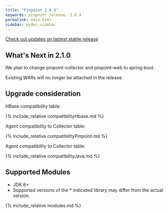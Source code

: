 ```yaml
---
title: "Pinpoint 2.0.4"
keywords: pinpoint release, 2.0.4
permalink: main.html
sidebar: mydoc_sidebar
---
```


[Check out updates on lastest stable release](https://naver.github.io/pinpoint/2.0.4/main.html)

## What's Next in 2.1.0

We plan to change pinpoint-collector and pinpoint-web to spring boot.

Existing WARs will no longer be attached in the release.

## Upgrade consideration

HBase compatibility table:

{% include_relative compatibilityHbase.md %}

Agent compatibility to Collector table:

{% include_relative compatibilityPinpoint.md %}

Agent compatibility to Collector table:

{% include_relative compatibilityJava.md %}

## Supported Modules

* JDK 6+
* Supported versions of the \* indicated library may differ from the actual version.

{% include_relative modules.md %}


